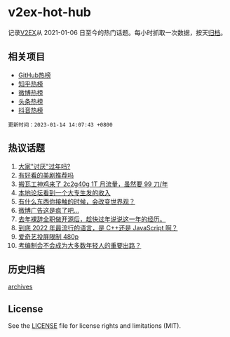 # v2ex-hot-hub

 记录[V2EX](https://www.v2ex.com/)从 2021-01-06 日至今的热门话题。每小时抓取一次数据，按天[归档](archives)。
 
 ## 相关项目

- [GitHub热榜](https://github.com/snaildev/github-hot-hub)
- [知乎热榜](https://github.com/snaildev/zhihu-hot-hub)
- [微博热榜](https://github.com/snaildev/weibo-hot-hub)
- [头条热榜](https://github.com/snaildev/toutiao-hot-hub)
- [抖音热榜](https://github.com/snaildev/douyin-hot-hub)


 `更新时间：2023-01-14 14:07:43 +0800`

## 热议话题

1. [大家"讨厌"过年吗?](https://www.v2ex.com/t/908695)
1. [有好看的美剧推荐吗](https://www.v2ex.com/t/908716)
1. [搬瓦工神鸡来了 2c2g40g 1T 月流量，虽然要 99 刀/年](https://www.v2ex.com/t/908759)
1. [本地论坛看到一个大专生发的收入](https://www.v2ex.com/t/908766)
1. [有什么东西你接触的时候，会改变世界观？](https://www.v2ex.com/t/908787)
1. [微博广告这是疯了吧…](https://www.v2ex.com/t/908698)
1. [去年裸辞全职做开源后，趁快过年说说这一年的经历。](https://www.v2ex.com/t/908861)
1. [到底 2022 年最流行的语言，是 C++还是 JavaScript 啊？](https://www.v2ex.com/t/908786)
1. [爱奇艺投屏限制 480p](https://www.v2ex.com/t/908713)
1. [考编制会不会成为大多数年轻人的重要出路？](https://www.v2ex.com/t/908862)

## 历史归档

[archives](archives)

## License

See the [LICENSE](LICENSE) file for license rights and limitations (MIT).
